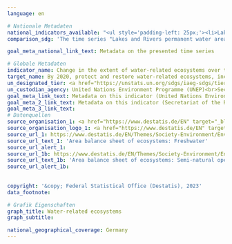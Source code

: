 ```yaml
---
language: en    

# Nationale Metadaten    
national_indicators_available: "<ul style='padding-left: 25px;'><li>Lakes and Rivers permanent water area</li> <li> Lakes and rivers permanent water area as a proportion of total land area</li> <li> Wetlands area</li> <li> Wetlands area as a proportion of total land area</li> <li> Lakes and Rivers permanent water area change (compared to 2015)</li></ul>"    
comparison_sdg: 'The time series "Lakes and Rivers permanent water area", "Lakes and rivers permanent water area as a proportion of total land area", "Wetlands area" and "Wetlands area as a proportion of total land area" are compliant with the global metadate. The time series "Lakes and Rivers permanent water area change (compared to 2015)" provides additional information.'    

goal_meta_national_link_text: Metadata on the presented time series    

# Globale Metadaten    
indicator_name: Change in the extent of water-related ecosystems over time    
target_name: By 2020, protect and restore water-related ecosystems, including mountains, forests, wetlands, rivers, aquifers and lakes    
un_designated_tier: <a href="https://unstats.un.org/sdgs/iaeg-sdgs/tier-classification/" title="Click here for more information on the UN tier classification."  target="_blank" onclick="return confirm_alert(this);">Tier I</a>    
un_custodian_agency: United Nations Environment Programme (UNEP)<br>Secretariat of the Ramsar Convention on Wetlands    
goal_meta_link_text: Metadata on this indicator (United Nations Environment Programme)    
goal_meta_2_link_text: Metadata on this indicator (Secretariat of the Ramsar Convention on Wetlands)    
goal_meta_3_link_text:         
# Datenquellen
source_organisation_1: <a href="https://www.destatis.de/EN" target="_blank"> Federal Statistical Office (Destatis) </a>
source_organisation_logo_1: <a href="https://www.destatis.de/EN" target="_blank"><img src="https://g205sdgs.github.io/sdg-indicators/public/OrgImgEn/destatis.png" alt="Logo destatis" style="height:60px; width:148px"/></a>
source_url_1: https://www.destatis.de/EN/Themes/Society-Environment/Environment/Environmental-Economic-Accounting/ecosystem-account/Tables/b01-freshwater.html
source_url_text_1: 'Area balance sheet of ecosystems: Freshwater'
source_url_alert_1: 
source_url_1b: https://www.destatis.de/EN/Themes/Society-Environment/Environment/Environmental-Economic-Accounting/ecosystem-account/Tables/a04-open-areas.html
source_url_text_1b: 'Area balance sheet of ecosystems: Semi-natural open areas'
source_url_alert_1b: 
    
    
copyright: '&copy; Federal Statistical Office (Destatis), 2023'    
data_footnote:     

# Grafik Eigenschaften    
graph_title: Water-related ecosystems
graph_subtitle:     

national_geographical_coverage: Germany    
---
```


<span></span>